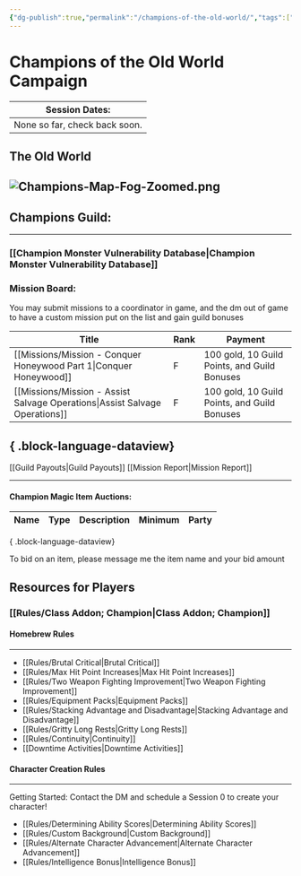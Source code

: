 ```yaml
---
{"dg-publish":true,"permalink":"/champions-of-the-old-world/","tags":["#Home","gardenEntry"]}
---
```




# Champions of the Old World Campaign

| **Session Dates:**            |
| ----------------------------- |
| None so far, check back soon. |

The Old World
---

![Champions-Map-Fog-Zoomed.png](/img/user/z_Assets/Champions-Map-Fog-Zoomed.png)
---


## Champions Guild:
---
### [[Champion Monster Vulnerability Database\|Champion Monster Vulnerability Database]]
### Mission Board:
You may submit missions to a coordinator in game, and the dm out of game to have a custom mission put on the list and gain guild bonuses

| Title                                                                          | Rank | Payment                                      |
| ------------------------------------------------------------------------------ | ---- | -------------------------------------------- |
| [[Missions/Mission - Conquer Honeywood Part 1\|Conquer Honeywood]]          | F    | 100 gold, 10 Guild Points, and Guild Bonuses |
| [[Missions/Mission - Assist Salvage Operations\|Assist Salvage Operations]] | F    | 100 gold, 10 Guild Points, and Guild Bonuses |

{ .block-language-dataview}
---
[[Guild Payouts\|Guild Payouts]]
[[Mission Report\|Mission Report]]
___
#### Champion Magic Item Auctions:
| Name | Type | Description | Minimum | Party |
| ---- | ---- | ----------- | ------- | ----- |

{ .block-language-dataview}

To bid on an item, please message me the item name and your bid amount






## Resources for Players

### [[Rules/Class Addon; Champion\|Class Addon; Champion]]

#### Homebrew Rules
___
- [[Rules/Brutal Critical\|Brutal Critical]]
- [[Rules/Max Hit Point Increases\|Max Hit Point Increases]]
- [[Rules/Two Weapon Fighting Improvement\|Two Weapon Fighting Improvement]]
- [[Rules/Equipment Packs\|Equipment Packs]]
- [[Rules/Stacking Advantage and Disadvantage\|Stacking Advantage and Disadvantage]]
- [[Rules/Gritty Long Rests\|Gritty Long Rests]]
- [[Rules/Continuity\|Continuity]]
- [[Downtime Activities\|Downtime Activities]]

#### Character Creation Rules
___
Getting Started: Contact the DM and schedule a Session 0 to create your character!

- [[Rules/Determining Ability Scores\|Determining Ability Scores]]
- [[Rules/Custom Background\|Custom Background]]
- [[Rules/Alternate Character Advancement\|Alternate Character Advancement]]
- [[Rules/Intelligence Bonus\|Intelligence Bonus]]

